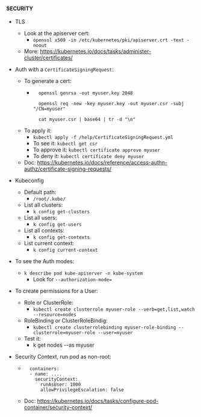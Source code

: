#### SECURITY

- TLS
  - Look at the apiserver cert:
    - `openssl x509 -in /etc/kubernetes/pki/apiserver.crt -text -noout`
  - More: <https://kubernetes.io/docs/tasks/administer-cluster/certificates/>


- Auth with a `CertificateSigningRequest`:
  - To generate a cert:
    - ```
        openssl genrsa -out myuser.key 2048
        
        openssl req -new -key myuser.key -out myuser.csr -subj "/CN=myuser"

        cat myuser.csr | base64 | tr -d "\n"
      ```
  - To apply it:
    - `kubectl apply -f /help/CertificateSigningRequest.yml`
    - To see it: `kubectl get csr`
    - To approve it: `kubectl certificate approve myuser`
    - To deny it:  `kubectl certificate deny myuser`
  - Doc: <https://kubernetes.io/docs/reference/access-authn-authz/certificate-signing-requests/>

- Kubeconfig
  - Default path:
    - `/root/.kube/`
  - List all clusters:
    - `k config get-clusters`
  - List all users:
    - `k config get-users`
  - List all contexts:
    - `k config get-contexts`
  - List current context:
    - `k config current-context`

- To see the Auth modes:
  - `k describe pod kube-apiserver -n kube-system`
    - Look for `--authorization-mode=`

- To create permissions for a User:
  - Role or ClusterRole:
    - `kubectl create clusterrole myuser-role --verb=get,list,watch --resource=nodes`
  - RoleBinding or ClusterRoleBindig:
    - `kubectl create clusterrolebinding myuser-role-binding --clusterrole=myuser-role --user=myuser`
  - Test it:
    - k get nodes --as myuser

- Security Context, run pod as non-root:
  - ```
      containers:
      - name: ....
        securityContext:
          runAsUser: 1000
          allowPrivilegeEscalation: false
    ```
  - Doc: <https://kubernetes.io/docs/tasks/configure-pod-container/security-context/> 